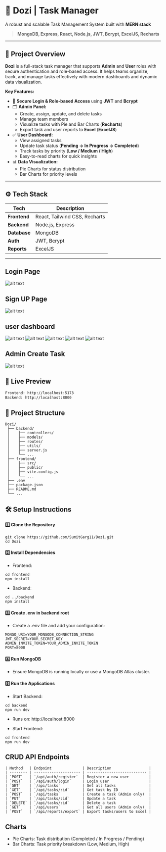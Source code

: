 # 🚀 Dozi | Task Manager

A robust and scalable Task Management System built with **MERN stack**  
> **MongoDB, Express, React, Node.js, JWT, Bcrypt, ExcelJS, Recharts**

---

## 📌 **Project Overview**

**Dozi** is a full-stack task manager that supports **Admin** and **User** roles with secure authentication and role-based access. It helps teams organize, track, and manage tasks effectively with modern dashboards and dynamic data visualization.

**Key Features:**
- 🔐 **Secure Login & Role-based Access** using **JWT** and **Bcrypt**
- 🗂️ **Admin Panel:**  
  - Create, assign, update, and delete tasks  
  - Manage team members  
  - Visualize tasks with Pie and Bar Charts (**Recharts**)  
  - Export task and user reports to **Excel** (**ExcelJS**)
- ✅ **User Dashboard:**  
  - View assigned tasks  
  - Update task status (**Pending → In Progress → Completed**)  
  - Track tasks by priority (**Low / Medium / High**)  
  - Easy-to-read charts for quick insights
- 📊 **Data Visualization:**  
  - Pie Charts for status distribution  
  - Bar Charts for priority levels

---

## ⚙️ **Tech Stack**

| Tech | Description |
|------|--------------|
| **Frontend** | React, Tailwind CSS, Recharts |
| **Backend** | Node.js, Express |
| **Database** | MongoDB |
| **Auth** | JWT, Bcrypt |
| **Reports** | ExcelJS |

---

## Login Page
![alt text](<Screenshot from 2025-06-23 11-43-35.png>)
## Sign UP Page
![alt text](<Screenshot from 2025-06-23 11-44-25.png>)
## user dashboard
![alt text](<Screenshot from 2025-06-23 11-40-18.png>)
![alt text](<Screenshot from 2025-06-23 11-41-29.png>)
![alt text](<Screenshot from 2025-06-23 11-42-07.png>)
![alt text](<Screenshot from 2025-06-23 11-42-36.png>)
![alt text](<Screenshot from 2025-06-23 11-43-06.png>)

## Admin Create Task 
![alt text](<Screenshot from 2025-06-23 11-45-47.png>)

## 🚀 **Live Preview**

```bash
Frontend: http://localhost:5173  
Backend: http://localhost:8000
```
##  📂 Project Structure
```
Dozi/
 ├── backend/
 │    ├── controllers/
 │    ├── models/
 │    ├── routes/
 │    ├── utils/
 │    ├── server.js
 │    └── ...
 ├── frontend/
 │    ├── src/
 │    ├── public/
 │    ├── vite.config.js
 │    └── ...
 ├── .env
 ├── package.json
 ├── README.md
 └── ...

```

## 🛠️ Setup Instructions

#### 1️⃣ Clone the Repository
```
git clone https://github.com/SumitGarg11/Dozi.git
cd Dozi
```
#### 2️⃣ Install Dependencies
- Frontend:
```
cd frontend
npm install

```
- Backend:
```
cd ../backend
npm install
```
#### 3️⃣ Create .env in backend root
- Create a .env file and add your configuration:
```
MONGO_URI=YOUR_MONGODB_CONNECTION_STRING
JWT_SECRET=YOUR_SECRET_KEY
ADMIN_INVITE_TOKEN=YOUR_ADMIN_INVITE_TOKEN
PORT=8000
```
#### 4️⃣ Run MongoDB
- Ensure MongoDB is running locally or use a MongoDB Atlas cluster.

#### 5️⃣ Run the Applications
- Start Backend:

```
cd backend
npm run dev
```
- Runs on: http://localhost:8000
  
- Start Frontend:
```
cd frontend
npm run dev
```
## CRUD API Endpoints
```
| Method   | Endpoint              | Description                 |
| -------- | --------------------- | --------------------------- |
| `POST`   | `/api/auth/register`  | Register a new user         |
| `POST`   | `/api/auth/login`     | Login user                  |
| `GET`    | `/api/tasks`          | Get all tasks               |
| `GET`    | `/api/tasks/:id`      | Get task by ID              |
| `POST`   | `/api/tasks`          | Create a task (Admin only)  |
| `PUT`    | `/api/tasks/:id`      | Update a task               |
| `DELETE` | `/api/tasks/:id`      | Delete a task               |
| `GET`    | `/api/users`          | Get all users (Admin only)  |
| `POST`   | `/api/reports/export` | Export tasks/users to Excel |

```

## Charts
- Pie Charts: Task distribution (Completed / In Progress / Pending)
- Bar Charts: Task priority breakdown (Low, Medium, High)
